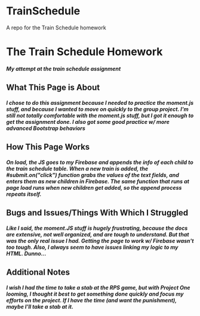 # TrainSchedule
A repo for the Train Schedule homework

<h1>The Train Schedule Homework</h1>
<h5>My attempt at the train schedule assignment</h5>

<h2>What This Page is About</h2>
<h5>I chose to do this assignment because I needed to practice the moment.js stuff, and because I wanted to move on quickly to the group project.  I'm still not totally comfortable with the moment.js stuff, but I got it enough to get the assignment done.  I also got some good practice w/ more advanced Bootstrap behaviors</h5>

<h2>How This Page Works</h2>
<h5>On load, the JS goes to my Firebase and appends the info of each child to the train schedule table.  When a new train is added, the #submit.on("click") function grabs the values of the text fields, and enters them as new children in Firebase.  The same function that runs at page load runs when new children get added, so the append process repeats itself.</h5>

<h2>Bugs and Issues/Things With Which I Struggled</h2>
<h5>Like I said, the moment.JS stuff is hugely frustrating, because the docs are extensive, not well organized, and are tough to understand.  But that was the only real issue I had.  Getting the page to work w/ Firebase wasn't too tough.  Also, I always seem to have issues linking my logic to my HTML.  Dunno...</h5>

<h2>Additional Notes</h2>
<h5>I wish I had the time to take a stab at the RPS game, but with Project One looming, I thought it best to get something done quickly and focus my efforts on the project.  If I have the time (and want the punishment), maybe I'll take a stab at it.</h5>
